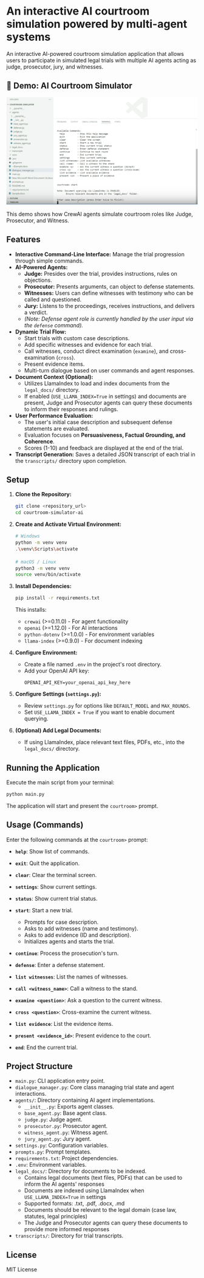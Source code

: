 # An interactive AI courtroom simulation powered by multi-agent systems

An interactive AI-powered courtroom simulation application that allows users to participate in simulated legal trials with multiple AI agents acting as judge, prosecutor, jury, and witnesses.

## 🎥 Demo: AI Courtroom Simulator

[![Watch the Demo](loom-thumbnail.png)](https://www.loom.com/share/274944e4a316401db3cc03474addfdb9)

This demo shows how CrewAI agents simulate courtroom roles like Judge, Prosecutor, and Witness.

## Features

*   **Interactive Command-Line Interface:** Manage the trial progression through simple commands.
*   **AI-Powered Agents:**
    *   **Judge:** Presides over the trial, provides instructions, rules on objections.
    *   **Prosecutor:** Presents arguments, can object to defense statements.
    *   **Witnesses:** Users can define witnesses with testimony who can be called and questioned.
    *   **Jury:** Listens to the proceedings, receives instructions, and delivers a verdict.
    *   *(Note: Defense agent role is currently handled by the user input via the `defense` command).*
*   **Dynamic Trial Flow:**
    *   Start trials with custom case descriptions.
    *   Add specific witnesses and evidence for each trial.
    *   Call witnesses, conduct direct examination (`examine`), and cross-examination (`cross`).
    *   Present evidence items.
    *   Multi-turn dialogue based on user commands and agent responses.
*   **Document Context (Optional):**
    *   Utilizes LlamaIndex to load and index documents from the `legal_docs/` directory.
    *   If enabled (`USE_LLAMA_INDEX=True` in settings) and documents are present, Judge and Prosecutor agents can query these documents to inform their responses and rulings.
*   **User Performance Evaluation:**
    *   The user's initial case description and subsequent defense statements are evaluated.
    *   Evaluation focuses on **Persuasiveness, Factual Grounding, and Coherence**.
    *   Scores (1-10) and feedback are displayed at the end of the trial.
*   **Transcript Generation:** Saves a detailed JSON transcript of each trial in the `transcripts/` directory upon completion.

## Setup

1.  **Clone the Repository:**
    ```bash
    git clone <repository_url>
    cd courtroom-simulator-ai
    ```

2.  **Create and Activate Virtual Environment:**
    ```bash
    # Windows
    python -m venv venv
    .\venv\Scripts\activate

    # macOS / Linux
    python3 -m venv venv
    source venv/bin/activate
    ```

3.  **Install Dependencies:**
    ```bash
    pip install -r requirements.txt
    ```
    This installs:
    - `crewai` (>=0.11.0) - For agent functionality
    - `openai` (>=1.12.0) - For AI interactions
    - `python-dotenv` (>=1.0.0) - For environment variables
    - `llama-index` (>=0.9.0) - For document indexing

4.  **Configure Environment:**
    *   Create a file named `.env` in the project's root directory.
    *   Add your OpenAI API key:
        ```dotenv
        OPENAI_API_KEY=your_openai_api_key_here
        ```

5.  **Configure Settings (`settings.py`):**
    *   Review `settings.py` for options like `DEFAULT_MODEL` and `MAX_ROUNDS`.
    *   Set `USE_LLAMA_INDEX = True` if you want to enable document querying.

6.  **(Optional) Add Legal Documents:**
    *   If using LlamaIndex, place relevant text files, PDFs, etc., into the `legal_docs/` directory.

## Running the Application

Execute the main script from your terminal:

```bash
python main.py
```

The application will start and present the `courtroom>` prompt.

## Usage (Commands)

Enter the following commands at the `courtroom>` prompt:

*   **`help`**: Show list of commands.
*   **`exit`**: Quit the application.
*   **`clear`**: Clear the terminal screen.
*   **`settings`**: Show current settings.
*   **`status`**: Show current trial status.

*   **`start`**: Start a new trial.
    *   Prompts for case description.
    *   Asks to add witnesses (name and testimony).
    *   Asks to add evidence (ID and description).
    *   Initializes agents and starts the trial.
*   **`continue`**: Process the prosecution's turn.
*   **`defense`**: Enter a defense statement.
*   **`list witnesses`**: List the names of witnesses.
*   **`call <witness_name>`**: Call a witness to the stand.
*   **`examine <question>`**: Ask a question to the current witness.
*   **`cross <question>`**: Cross-examine the current witness.
*   **`list evidence`**: List the evidence items.
*   **`present <evidence_id>`**: Present evidence to the court.
*   **`end`**: End the current trial.

## Project Structure

*   `main.py`: CLI application entry point.
*   `dialogue_manager.py`: Core class managing trial state and agent interactions.
*   `agents/`: Directory containing AI agent implementations.
    *   `__init__.py`: Exports agent classes.
    *   `base_agent.py`: Base agent class.
    *   `judge.py`: Judge agent.
    *   `prosecutor.py`: Prosecutor agent.
    *   `witness_agent.py`: Witness agent.
    *   `jury_agent.py`: Jury agent.
*   `settings.py`: Configuration variables.
*   `prompts.py`: Prompt templates.
*   `requirements.txt`: Project dependencies.
*   `.env`: Environment variables.
*   `legal_docs/`: Directory for documents to be indexed.
    *   Contains legal documents (text files, PDFs) that can be used to inform the AI agents' responses
    *   Documents are indexed using LlamaIndex when `USE_LLAMA_INDEX=True` in settings
    *   Supported formats: .txt, .pdf, .docx, .md
    *   Documents should be relevant to the legal domain (case law, statutes, legal principles)
    *   The Judge and Prosecutor agents can query these documents to provide more informed responses
*   `transcripts/`: Directory for trial transcripts.

## License

MIT License 
